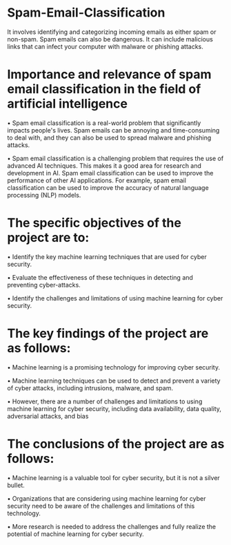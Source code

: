 # Spam-Email-Classification

It involves identifying and categorizing incoming emails as either spam or non-spam. Spam emails can also be dangerous. It can include malicious links that can infect your computer with malware or phishing attacks.

# Importance and relevance of spam email classification in the field of artificial intelligence


•	Spam email classification is a real-world problem that significantly impacts people's lives. Spam emails can be annoying and time-consuming to deal with, and they can also be used to spread malware and phishing attacks. 


•	Spam email classification is a challenging problem that requires the use of advanced AI techniques. This makes it a good area for research and development in AI. Spam email classification can be used to improve the performance of other AI applications. For example, spam email classification can be used to improve the accuracy of natural language processing (NLP) models.


# The specific objectives of the project are to: 


•	Identify the key machine learning techniques that are used for cyber security. 


•	Evaluate the effectiveness of these techniques in detecting and preventing cyber-attacks. 


•	Identify the challenges and limitations of using machine learning for cyber security.




# The key findings of the project are as follows: 


•	Machine learning is a promising technology for improving cyber security.


•	Machine learning techniques can be used to detect and prevent a variety of cyber attacks, including intrusions, malware, and spam. 


•	However, there are a number of challenges and limitations to using machine learning for cyber security, including data availability, data quality, adversarial attacks, and bias


# The conclusions of the project are as follows:
•	Machine learning is a valuable tool for cyber security, but it is not a silver bullet.


•	Organizations that are considering using machine learning for cyber security need to be aware of the challenges and limitations of this technology. 


•	More research is needed to address the challenges and fully realize the potential of machine learning for cyber security.


